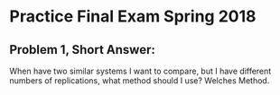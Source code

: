 # Practice Final Exam Spring 2018

## Problem 1, Short Answer:
When have two similar systems I want to compare, but I have different numbers of replications, what method should I use? 
Welches Method.

